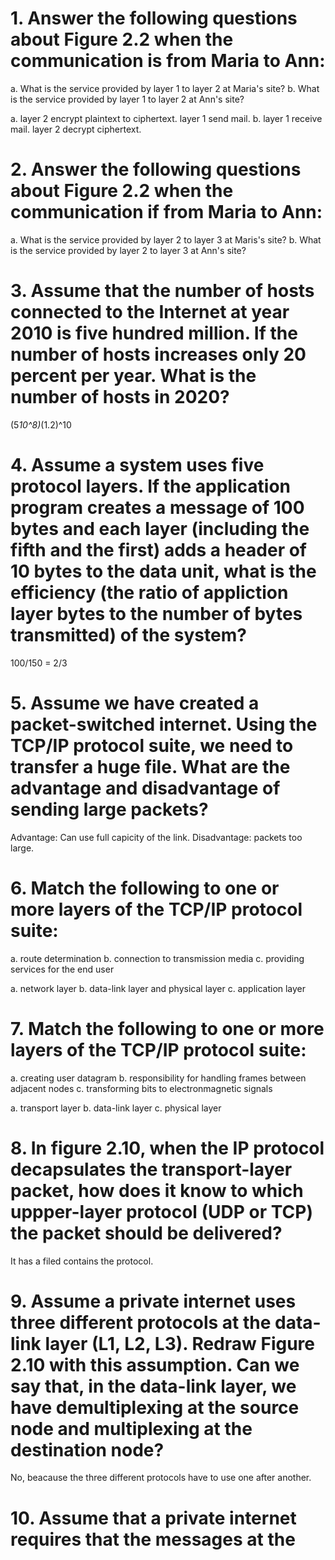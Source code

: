 # 1. Answer the following questions about Figure 2.2 when the communication is from Maria to Ann:
a. What is the service provided by layer 1 to layer 2 at Maria's site?
b. What is the service provided by layer 1 to layer 2 at Ann's site?

a. layer 2 encrypt plaintext to ciphertext. layer 1 send mail.
b. layer 1 receive mail. layer 2 decrypt ciphertext.

# 2. Answer the following questions about Figure 2.2 when the communication if from Maria to Ann:
a. What is the service provided by layer 2 to layer 3 at Maris's site?
b. What is the service provided by layer 2 to layer 3 at Ann's site?

# 3. Assume that the number of hosts connected to the Internet at year 2010 is five hundred million. If the number of hosts increases only 20 percent per year. What is the number of hosts in 2020?
(5*10^8)*(1.2)^10

# 4. Assume a system uses five protocol layers. If the application program creates a message of 100 bytes and each layer (including the fifth and the first) adds a header of 10 bytes to the data unit, what is the efficiency (the ratio of appliction layer bytes to the number of bytes transmitted) of the system?
100/150 = 2/3

# 5. Assume we have created a packet-switched internet. Using the TCP/IP protocol suite, we need to transfer a huge file. What are the advantage and disadvantage of sending large packets?
Advantage: Can use full capicity of the link.
Disadvantage: packets too large.

# 6. Match the following to one or more layers of the TCP/IP protocol suite:
a. route determination
b. connection to transmission media
c. providing services for the end user

a. network layer
b. data-link layer and physical layer
c. application layer

# 7. Match the following to one or more layers of the TCP/IP protocol suite:
a. creating user datagram
b. responsibility for handling frames between adjacent nodes
c. transforming bits to electronmagnetic signals

a. transport layer
b. data-link layer
c. physical layer

# 8. In figure 2.10, when the IP protocol decapsulates the transport-layer packet, how does it know to which uppper-layer protocol (UDP or TCP) the packet should be delivered?
It has a filed contains the protocol.

# 9. Assume a private internet uses three different protocols at the data-link layer (L1, L2, L3). Redraw Figure 2.10 with this assumption. Can we say that, in the data-link layer, we have demultiplexing at the source node and multiplexing at the destination node?
No, beacause the three different protocols have to use one after another.

# 10. Assume that a private internet requires that the messages at the 
